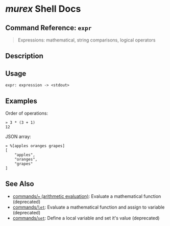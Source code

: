 # _murex_ Shell Docs

## Command Reference: `expr`

> Expressions: mathematical, string comparisons, logical operators

## Description



## Usage

    expr: expression -> <stdout>

## Examples

Order of operations:

    » 3 * (3 + 1)                                                                                                                                                                                                                         
    12
    
JSON array:

    » %[apples oranges grapes]
    [
        "apples",
        "oranges",
        "grapes"
    ]

## See Also

* [commands/`=` (arithmetic evaluation)](../commands/equ.md):
  Evaluate a mathematical function (deprecated)
* [commands/`let`](../commands/let.md):
  Evaluate a mathematical function and assign to variable (deprecated)
* [commands/`set`](../commands/set.md):
  Define a local variable and set it's value (deprecated)
